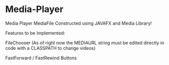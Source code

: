 # Media-Player
Media Player
MediaFile Constructed using JAVAFX and Media Library!


Features to be Implemented:

FileChooser (As of right now the MEDIAURL string must be edited directly in code with a CLASSPATH to change videos)

FastForward / FastRewind Buttons
